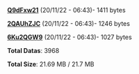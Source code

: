 [**Q9dFxw21**](/data/Q9dFxw21.txt) (20/11/22 - 06:43)- 1411 bytes

[**2QAUhZJC**](/data/2QAUhZJC.txt) (20/11/22 - 06:43)- 1246 bytes

[**6Ku2QGW9**](/data/6Ku2QGW9.txt) (20/11/22 - 06:43)- 1027 bytes

**Total Datas**: 3968

**Total Size**: 21.69 MB / 21.7 MB